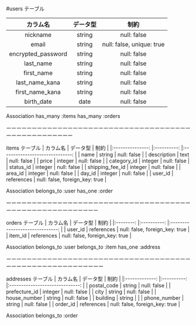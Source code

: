 #users テーブル

|      カラム名      	| データ型 	|            制約           	|
|:------------------:	|:--------:	|:-------------------------:	|
| nickname           	| string   	| null: false               	|
| email              	| string   	| null: false, unique: true 	|
| encrypted_password 	| string   	| null: false               	|
| last_name          	| string   	| null: false               	|
| first_name         	| string   	| null: false               	|
| last_name_kana     	| string   	| null: false               	|
| first_name_kana    	| string   	| null: false               	|
| birth_date         	| date     	| null: false               	|

Association
has_many :items
has_many :orders

ーーーーーーーーーーーーーーーーーーーーーーーーーーーーーーーーーーーーーーーーーーーーーーーーー

items テーブル
|     カラム名    	|  データ型  	|              制約              	|
|:---------------:	|:----------:	|:------------------------------:	|
| name            	| string     	| null: false                    	|
| description     	| text       	| null: false                    	|
| price           	| integer    	| null: false                    	|
| category_id     	| integer    	| null: false                    	|
| status_id       	| integer    	| null: false                    	|
| shipping_fee_id 	| integer    	| null: false                    	|
| area_id         	| integer    	| null: false                    	|
| day_id          	| integer    	| null: false                    	|
| user_id         	| references 	| null: false, foreign_key: true 	|

Association
belongs_to :user
has_one :order

ーーーーーーーーーーーーーーーーーーーーーーーーーーーーーーーーーーーーーーーーーーーーーーーーーーーーーー

orders テーブル
| カラム名 	|  データ型  	|              制約              	|
|:--------:	|:----------:	|:------------------------------:	|
| user_id  	| references 	| null: false, foreign_key: true 	|
| item_id  	| references 	| null: false, foreign_key: true 	|

Association
belongs_to :user
belongs_to :item
has_one :address

ーーーーーーーーーーーーーーーーーーーーーーーーーーーーーーーーーーーーーーーーーーーーーーーーーーーーーーー

addresses テーブル
|    カラム名   	|  データ型  	|              制約              	|
|:-------------:	|:----------:	|:------------------------------:	|
| postal_code   	| string     	| null: false                    	|
| prefecture_id 	| integer    	| null: false                    	|
| city          	| string     	| null: false                    	|
| house_number  	| string     	| null: false                    	|
| building      	| string     	|                                	|
| phone_number  	| string     	| null: false                    	|
| order_id      	| references 	| null: false, foreign_key: true 	|

Association
belongs_to :order


